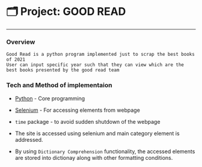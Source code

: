 <h1 class="code-line" data-line-start=0 data-line-end=1 ><a id="Project_GOOD_READ_0"></a>🗂️ Project: GOOD READ</h1>
<hr>
<h3 class="code-line" data-line-start=2 data-line-end=3 ><a id="Overview_2"></a>Overview</h3>
<pre><code class="has-line-data" data-line-start="4" data-line-end="7">Good Read is a python program implemented just to scrap the best books of 2021
User can input specific year such that they can view which are the best books presented by the good read team
</code></pre>
<h3 class="code-line" data-line-start=7 data-line-end=8 ><a id="Tech_and_Method_of_implementaion_7"></a>Tech and Method of implementaion</h3>
<ul>
<li class="has-line-data" data-line-start="8" data-line-end="9">
<p class="has-line-data" data-line-start="8" data-line-end="9"><a href="https://www.python.org/">Python</a> - Core programming</p>
</li>
<li class="has-line-data" data-line-start="9" data-line-end="10">
<p class="has-line-data" data-line-start="9" data-line-end="10"><a href="https://www.selenium.dev/">Selenium</a> - For accessing elements from webpage</p>
</li>
<li class="has-line-data" data-line-start="10" data-line-end="11">
<p class="has-line-data" data-line-start="10" data-line-end="11"><code>time</code> package - to avoid sudden shutdown of the webpage</p>
</li>
<li class="has-line-data" data-line-start="11" data-line-end="12">
<p class="has-line-data" data-line-start="11" data-line-end="12">The site is accessed using selenium and main category element is addressed.</p>
</li>
<li class="has-line-data" data-line-start="12" data-line-end="16">
<p class="has-line-data" data-line-start="12" data-line-end="13">By using <code>Dictionary Comprehension</code> functionality, the accessed elements are stored into dictionay along with other formatting conditions.</p>
</li>
</ul>
